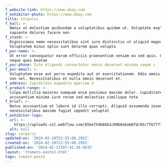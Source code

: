 ```yaml
---
f_website-link: https://www.ebay.com
f_exhibitor-photo: https://www.ebay.com
title: Corporis
f_hall: >-
  Omnis ut molestiae quibusdam a voluptatibus quidem ut. Voluptate explicabo
  sapiente dolores facere non 
f_stand: >-
  Dignissimos nemo necessitatibus sint iure distinctio ut aliquid magnam.
  Voluptatem minus optio sunt dolorem quas volupta
f_poc-name: >-
  Ut error consequatur earum officiis praesentium veniam ea sed quis. Quo in
  neque quos beatae 
f_poc-phone: Iste eligendi consectetur omnis deserunt minima saepe c
f_poc-email: >-
  Voluptatem esse aut porro expedita aut at exercitationem. Odio omnis expedita
  non vel. Necessitatibus et nulla omnis deserunt et. 
f_address: Cupiditate expedita aperiam d
f_product-range: >-
  Culpa mollitia maiores numquam enim possimus maxime dolor. Cupiditate
  accusantium minima iure rerum sed molestias similique tota
f_brief: >-
  Natus accusantium et labore id illo corrupti. Aliquid assumenda inventore
  necessitatibus maxime fugiat impedit voluptat
f_exhibitor-logo:
  url: >-
    https://uploads-ssl.webflow.com/65be754b6bb1c09b8e6ab0fd/65c7f6777126eca35cd79786_image11.jpeg
  alt: null
slug: corporis
updated-on: '2024-02-10T22:55:08.295Z'
created-on: '2024-02-10T22:55:08.295Z'
published-on: '2024-02-11T07:41:39.963Z'
layout: '[tomato-paste].html'
tags: tomato-paste
---
```




